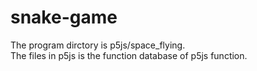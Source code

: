 # snake-game

The program dirctory is p5js/space_flying. <br/>
The files in p5js is the function database of p5js function. <br/>
